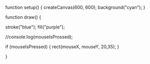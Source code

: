 function setup() {
  createCanvas(600, 600);
   background("cyan");
}

function draw() {

  stroke("blue");
  fill("purple");
  
  //console.log(mouseIsProssed);
  
  if (mouseIsPressed) {
    rect(mouseX, mouseY, 20,35);
  }
  
}
